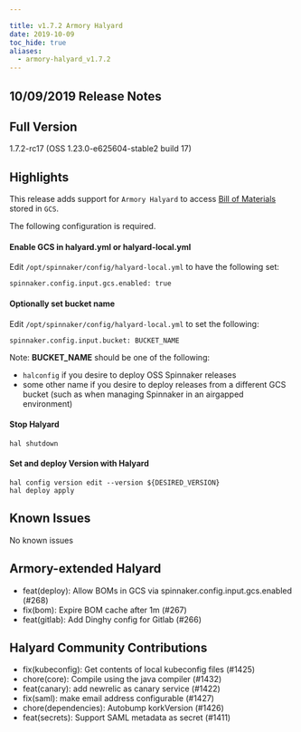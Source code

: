 ```yaml
---

title: v1.7.2 Armory Halyard
date: 2019-10-09
toc_hide: true
aliases:
  - armory-halyard_v1.7.2
---
```


## 10/09/2019 Release Notes

## Full Version
1.7.2-rc17 (OSS 1.23.0-e625604-stable2 build 17)

## Highlights
This release adds support for `Armory Halyard` to access [Bill of Materials](https://www.spinnaker.io/reference/halyard/#bill-of-materials) stored in `GCS`.

The following configuration is required.

#### Enable GCS in halyard.yml or halyard-local.yml

Edit `/opt/spinnaker/config/halyard-local.yml` to have the following set:

    spinnaker.config.input.gcs.enabled: true

#### Optionally set bucket name

Edit `/opt/spinnaker/config/halyard-local.yml` to set the following:

    spinnaker.config.input.bucket: BUCKET_NAME

Note: **BUCKET_NAME** should be one of the following:
* `halconfig` if you desire to deploy OSS Spinnaker releases
* some other name if you desire to deploy releases from a different GCS bucket (such as when managing Spinnaker in an airgapped environment)


#### Stop Halyard
```
hal shutdown
```

#### Set and deploy Version with Halyard

```
hal config version edit --version ${DESIRED_VERSION}
hal deploy apply
```

## Known Issues
No known issues

## Armory-extended Halyard
 - feat(deploy): Allow BOMs in GCS via spinnaker.config.input.gcs.enabled (#268)
 - fix(bom): Expire BOM cache after 1m (#267)
 - feat(gitlab): Add Dinghy config for Gitlab (#266)

##  Halyard Community Contributions
 - fix(kubeconfig): Get contents of local kubeconfig files (#1425)
 - chore(core): Compile using the java compiler (#1432)
 - feat(canary): add newrelic as canary service (#1422)
 - fix(saml): make email address configurable (#1427)
 - chore(dependencies): Autobump korkVersion (#1426)
 - feat(secrets): Support SAML metadata as secret (#1411)
